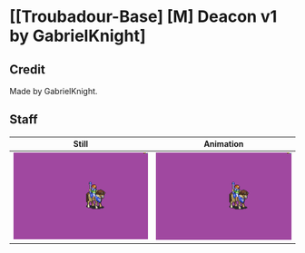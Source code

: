 # [\[Troubadour-Base\] \[M\] Deacon v1 by GabrielKnight]

## Credit

Made by GabrielKnight.
	
## Staff

| Still | Animation |
| :---: | :-------: |
| ![Staff still](./Staff_000.png) | ![Staff animation](./Staff.gif) |
